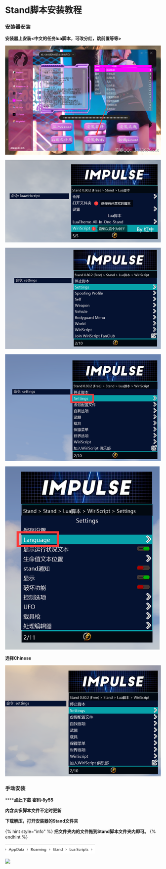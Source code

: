 # Stand脚本安装教程

### 安装器安装

**安装器上安装<中文的任务lua脚本，可改分红，跳前置等等>**

![](<../../.gitbook/assets/image (53) (1) (1).png>)

![](<../../.gitbook/assets/image (29) (1) (1).png>)

![](<../../.gitbook/assets/image (55) (1) (1).png>)

![](<../../.gitbook/assets/image (49) (1) (1).png>)

![](<../../.gitbook/assets/image (44) (1).png>)

**选择Chinese**

![](<../../.gitbook/assets/image (21) (1).png>)

### 手动安装

\*\*\*\*[**点此下载**](https://ruohandocs.lanzouq.com/b036zbyid) **密码:8y55**

**内含众多脚本文件不定时更新**

**下载解压，打开安装器的Stand文件夹**

{% hint style="info" %}
**把文件夹内的文件拖到Stand脚本文件夹内即可。**
{% endhint %}

![](<../../.gitbook/assets/image (9) (1).png>)

![](../../.gitbook/assets/b84383b8386c221fd3cc4be71db43beb\_spaces/7YXEHggLzaiKwZjRSOD4/uploads/c0kStYf4qsDDdlscZvva/8\_alt=media\&token=488fc780-3697-421c-a7af-2093e5bbfb9d.png)
